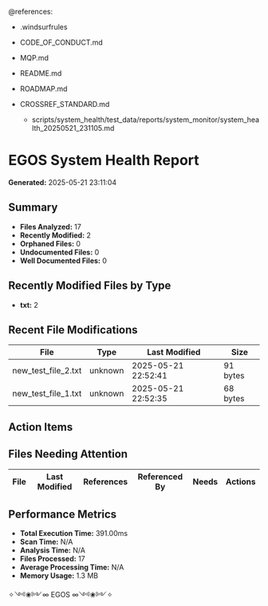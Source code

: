 @references:
- .windsurfrules
- CODE_OF_CONDUCT.md
- MQP.md
- README.md
- ROADMAP.md
- CROSSREF_STANDARD.md

  - scripts/system_health/test_data/reports/system_monitor/system_health_20250521_231105.md

# EGOS System Health Report

**Generated:** 2025-05-21 23:11:04

## Summary

- **Files Analyzed:** 17
- **Recently Modified:** 2
- **Orphaned Files:** 0
- **Undocumented Files:** 0
- **Well Documented Files:** 0

## Recently Modified Files by Type

- **txt:** 2

## Recent File Modifications

| File | Type | Last Modified | Size |
|------|------|--------------|------|
| new_test_file_2.txt | unknown | 2025-05-21 22:52:41 | 91 bytes |
| new_test_file_1.txt | unknown | 2025-05-21 22:52:35 | 68 bytes |

## Action Items


## Files Needing Attention

| File | Last Modified | References | Referenced By | Needs | Actions |
|------|---------------|------------|---------------|-------|--------|

## Performance Metrics

- **Total Execution Time:** 391.00ms
- **Scan Time:** N/A
- **Analysis Time:** N/A
- **Files Processed:** 17
- **Average Processing Time:** N/A
- **Memory Usage:** 1.3 MB

✧༺❀༻∞ EGOS ∞༺❀༻✧